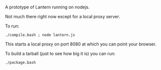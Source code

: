 A prototype of Lantern running on nodejs.

Not much there right now except for a local proxy server.

To run:

`./compile.bash ; node lantern.js`

This starts a local proxy on port 8080 at which you can point your browser.

To build a tarball (just to see how big it is) you can run:

`./package.bash`